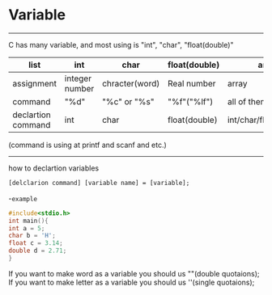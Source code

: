 # Variable
---
C has many variable, and most using is "int", "char", "float(double)"

| list | int | char | float(double) |array|
|----------|----------|----------|----------|----------|
|assignment|integer number| chracter(word)| Real number|array|
|command| "%d"| "%c" or "%s"| "%f"("%lf")|all of them(only one)|
|declartion command| int | char | float(double)| int/char/float(double) |

(command is using at printf and scanf and etc.)

---
how to declartion variables

```txt
[delclarion command] [variable name] = [variable];
```

-`example`
```C
#include<stdio.h>
int main(){
int a = 5;
char b = 'H';
float c = 3.14;
double d = 2.71;
}
```

If you want to make word as a variable you should us ""(double quotaions);  
If you want to make letter as a variable you should us ''(single quotaions);  
